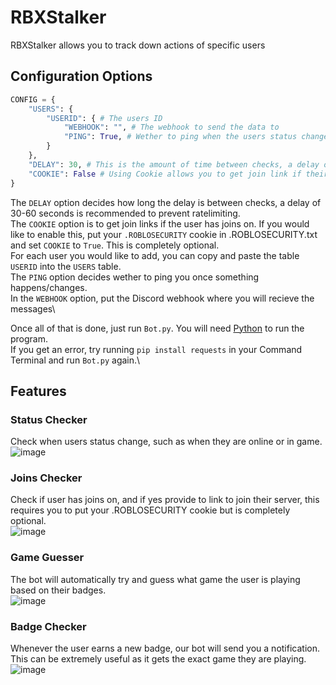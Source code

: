 # RBXStalker
RBXStalker allows you to track down actions of specific users

## Configuration Options

```py
CONFIG = {
    "USERS": {
        "USERID": { # The users ID
            "WEBHOOK": "", # The webhook to send the data to
            "PING": True, # Wether to ping when the users status changes or when the user gets a new badge
        }
    },
    "DELAY": 30, # This is the amount of time between checks, a delay of 30-60 is recommended to not get ratelimited
    "COOKIE": False # Using Cookie allows you to get join link if their joins are on, if you decide to enable this, put your cookie in .ROBLOSECURITY.txt
}
```
The `DELAY` option decides how long the delay is between checks, a delay of 30-60 seconds is recommended to prevent ratelimiting.\
The `COOKIE` option is to get join links if the user has joins on. If you would like to enable this, put your `.ROBLOSECURITY` cookie in .ROBLOSECURITY.txt and set `COOKIE` to `True`. This is completely optional.\
For each user you would like to add, you can copy and paste the table `USERID` into the `USERS` table.\
The `PING` option decides wether to ping you once something happens/changes.\
In the `WEBHOOK` option, put the Discord webhook where you will recieve the messages\

Once all of that is done, just run `Bot.py`. You will need [Python](https://www.python.org/downloads/) to run the program.\
If you get an error, try running `pip install requests` in your Command Terminal and run `Bot.py` again.\

## Features

### Status Checker
Check when users status change, such as when they are online or in game.\
![image](https://github.com/user-attachments/assets/36e0a9b1-dc9f-40d3-b1a2-55c5b32f27d6)

### Joins Checker
Check if user has joins on, and if yes provide to link to join their server, this requires you to put your .ROBLOSECURITY cookie but is completely optional.\
![image](https://github.com/user-attachments/assets/b478ebff-096d-4ad6-a9e0-c6c528a9be0c)

### Game Guesser
The bot will automatically try and guess what game the user is playing based on their badges.\
![image](https://github.com/user-attachments/assets/81fc96c2-640f-47a0-a71f-8f22ba6dfc66)

### Badge Checker
Whenever the user earns a new badge, our bot will send you a notification. This can be extremely useful as it gets the exact game they are playing.\
![image](https://github.com/user-attachments/assets/cf297f8e-aa4f-4d0b-9457-c0667cf5540e)
